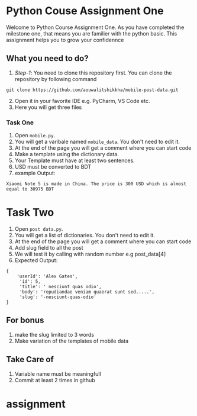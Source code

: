 # Python Couse Assignment One 
Welcome to Python Course Assignment One. As you have completed the milestone one, that means you are familier with the python basic. This assignment helps you to grow your confidennce 

## What you need to do? 

1. *Step-1*: You need to clone this repository first. You can clone the repository by following command

```code
git clone https://github.com/aouwalitshikkha/mobile-post-data.git
```

2. Open it in your favorite IDE e.g. PyCharm, VS Code etc.
3. Here you will get three files

### Task One 
1. Open <code>mobile.py</code>.
2. You will get a varibale named <code>mobile_data</code>. You don't need to edit it.
3. At the end of the page you will get a comment where you can start code 
4. Make a template using the dictionary data.  
5. Your Template must have at least two sentences. 
6. USD must be converted to BDT
6. example Output: 

```code
Xiaomi Note 5 is made in China. The price is 300 USD which is almost equal to 30975 BDT

```

# Task Two
1. Open <code>post data.py</code>.
2. You will get a list of dictionaries. You don't need to edit it.
3. At the end of the page you will get a comment where you can start code 
4. Add slug field to all the post 
5. We will test it by calling with random number e.g post_data[4]
6. Expected Output: 

```code
{
    'userId': 'Alex Gates',
     'id': 5, 
     'title': ' nesciunt quas odio', 
     'body': 'repudiandae veniam quaerat sunt sed.....', 
     'slug': '-nesciunt-quas-odio'
}
```
## For bonus
1. make the slug limited to 3 words
2. Make variation of the templates of mobile data

## Take Care of 
1. Variable name must be meaningfull
2. Commit at least 2 times in github

# assignment
